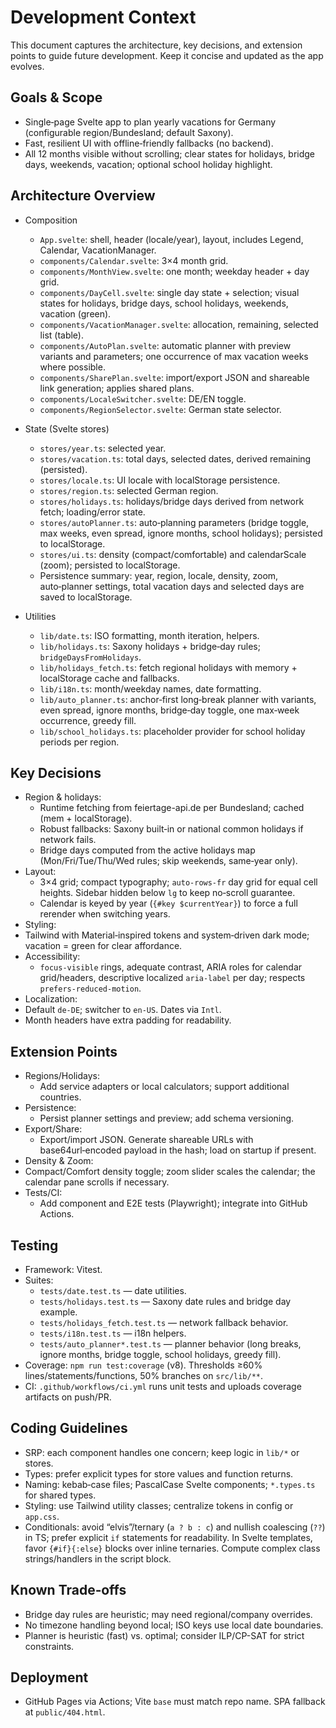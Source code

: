 # Development Context

This document captures the architecture, key decisions, and extension points to guide future development. Keep it concise and updated as the app evolves.

## Goals & Scope
- Single‑page Svelte app to plan yearly vacations for Germany (configurable region/Bundesland; default Saxony).
- Fast, resilient UI with offline‑friendly fallbacks (no backend).
- All 12 months visible without scrolling; clear states for holidays, bridge days, weekends, vacation; optional school holiday highlight.

## Architecture Overview
- Composition
  - `App.svelte`: shell, header (locale/year), layout, includes Legend, Calendar, VacationManager.
  - `components/Calendar.svelte`: 3×4 month grid.
  - `components/MonthView.svelte`: one month; weekday header + day grid.
  - `components/DayCell.svelte`: single day state + selection; visual states for holidays, bridge days, school holidays, weekends, vacation (green).
  - `components/VacationManager.svelte`: allocation, remaining, selected list (table).
  - `components/AutoPlan.svelte`: automatic planner with preview variants and parameters; one occurrence of max vacation weeks where possible.
  - `components/SharePlan.svelte`: import/export JSON and shareable link generation; applies shared plans.
  - `components/LocaleSwitcher.svelte`: DE/EN toggle.
  - `components/RegionSelector.svelte`: German state selector.
  
- State (Svelte stores)
  - `stores/year.ts`: selected year.
  - `stores/vacation.ts`: total days, selected dates, derived remaining (persisted).
  - `stores/locale.ts`: UI locale with localStorage persistence.
  - `stores/region.ts`: selected German region.
  - `stores/holidays.ts`: holidays/bridge days derived from network fetch; loading/error state.
  - `stores/autoPlanner.ts`: auto‑planning parameters (bridge toggle, max weeks, even spread, ignore months, school holidays); persisted to localStorage.
  - `stores/ui.ts`: density (compact/comfortable) and calendarScale (zoom); persisted to localStorage.
  - Persistence summary: year, region, locale, density, zoom, auto‑planner settings, total vacation days and selected days are saved to localStorage.
- Utilities
  - `lib/date.ts`: ISO formatting, month iteration, helpers.
  - `lib/holidays.ts`: Saxony holidays + bridge‑day rules; `bridgeDaysFromHolidays`.
  - `lib/holidays_fetch.ts`: fetch regional holidays with memory + localStorage cache and fallbacks.
  - `lib/i18n.ts`: month/weekday names, date formatting.
  - `lib/auto_planner.ts`: anchor‑first long‑break planner with variants, even spread, ignore months, bridge‑day toggle, one max‑week occurrence, greedy fill.
  - `lib/school_holidays.ts`: placeholder provider for school holiday periods per region.
  

## Key Decisions
- Region & holidays:
  - Runtime fetching from feiertage-api.de per Bundesland; cached (mem + localStorage).
  - Robust fallbacks: Saxony built‑in or national common holidays if network fails.
  - Bridge days computed from the active holidays map (Mon/Fri/Tue/Thu/Wed rules; skip weekends, same‑year only).
- Layout:
  - 3×4 grid; compact typography; `auto-rows-fr` day grid for equal cell heights. Sidebar hidden below `lg` to keep no‑scroll guarantee.
  - Calendar is keyed by year (`{#key $currentYear}`) to force a full rerender when switching years.
 - Styling:
  - Tailwind with Material‑inspired tokens and system‑driven dark mode; vacation = green for clear affordance.
- Accessibility:
  - `focus-visible` rings, adequate contrast, ARIA roles for calendar grid/headers, descriptive localized `aria-label` per day; respects `prefers-reduced-motion`.
 - Localization:
  - Default `de-DE`; switcher to `en-US`. Dates via `Intl`.
  - Month headers have extra padding for readability.

 

## Extension Points
- Regions/Holidays:
  - Add service adapters or local calculators; support additional countries.
- Persistence:
  - Persist planner settings and preview; add schema versioning.
- Export/Share:
  - Export/import JSON. Generate shareable URLs with base64url‑encoded payload in the hash; load on startup if present.
 - Density & Zoom:
  - Compact/Comfort density toggle; zoom slider scales the calendar; the calendar pane scrolls if necessary.
- Tests/CI:
  - Add component and E2E tests (Playwright); integrate into GitHub Actions.

## Testing
- Framework: Vitest.
- Suites:
  - `tests/date.test.ts` — date utilities.
  - `tests/holidays.test.ts` — Saxony date rules and bridge day example.
  - `tests/holidays_fetch.test.ts` — network fallback behavior.
  - `tests/i18n.test.ts` — i18n helpers.
  - `tests/auto_planner*.test.ts` — planner behavior (long breaks, ignore months, bridge toggle, school holidays, greedy fill).
 - Coverage: `npm run test:coverage` (v8). Thresholds ≥60% lines/statements/functions, 50% branches on `src/lib/**`.
 - CI: `.github/workflows/ci.yml` runs unit tests and uploads coverage artifacts on push/PR.

## Coding Guidelines
- SRP: each component handles one concern; keep logic in `lib/*` or stores.
- Types: prefer explicit types for store values and function returns.
- Naming: kebab‑case files; PascalCase Svelte components; `*.types.ts` for shared types.
 - Styling: use Tailwind utility classes; centralize tokens in config or `app.css`.
 - Conditionals: avoid “elvis”/ternary (`a ? b : c`) and nullish coalescing (`??`) in TS; prefer explicit `if` statements for readability. In Svelte templates, favor `{#if}{:else}` blocks over inline ternaries. Compute complex class strings/handlers in the script block.

## Known Trade‑offs
- Bridge day rules are heuristic; may need regional/company overrides.
- No timezone handling beyond local; ISO keys use local date boundaries.
 - Planner is heuristic (fast) vs. optimal; consider ILP/CP-SAT for strict constraints.

## Deployment
- GitHub Pages via Actions; Vite `base` must match repo name. SPA fallback at `public/404.html`.
